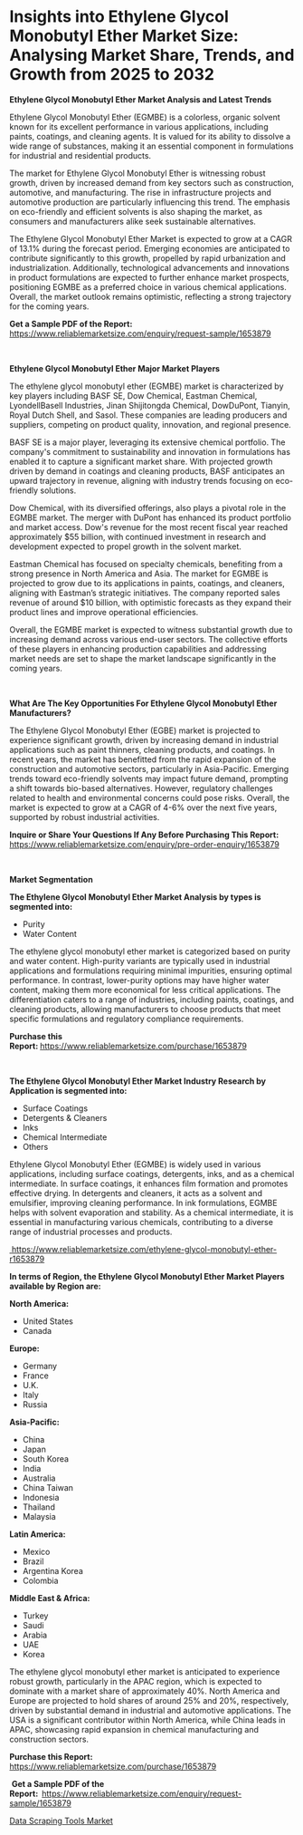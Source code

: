 <p><h1>Insights into Ethylene Glycol Monobutyl Ether Market Size: Analysing Market Share, Trends, and Growth from 2025 to 2032</h1></p><p><strong>Ethylene Glycol Monobutyl Ether Market Analysis and Latest Trends</strong></p>
<p><p>Ethylene Glycol Monobutyl Ether (EGMBE) is a colorless, organic solvent known for its excellent performance in various applications, including paints, coatings, and cleaning agents. It is valued for its ability to dissolve a wide range of substances, making it an essential component in formulations for industrial and residential products. </p><p>The market for Ethylene Glycol Monobutyl Ether is witnessing robust growth, driven by increased demand from key sectors such as construction, automotive, and manufacturing. The rise in infrastructure projects and automotive production are particularly influencing this trend. The emphasis on eco-friendly and efficient solvents is also shaping the market, as consumers and manufacturers alike seek sustainable alternatives. </p><p>The Ethylene Glycol Monobutyl Ether Market is expected to grow at a CAGR of 13.1% during the forecast period. Emerging economies are anticipated to contribute significantly to this growth, propelled by rapid urbanization and industrialization. Additionally, technological advancements and innovations in product formulations are expected to further enhance market prospects, positioning EGMBE as a preferred choice in various chemical applications. Overall, the market outlook remains optimistic, reflecting a strong trajectory for the coming years.</p></p>
<p><strong>Get a Sample PDF of the Report:&nbsp;</strong> <a href="https://www.reliablemarketsize.com/enquiry/request-sample/1653879?utm_campaign=3176&utm_medium=2&utm_source=Github&utm_content=ia&utm_term=07032025&utm_id=ethylene-glycol-monobutyl-ether">https://www.reliablemarketsize.com/enquiry/request-sample/1653879</a></p>
<p>&nbsp;</p>
<p><strong>Ethylene Glycol Monobutyl Ether Major Market Players</strong></p>
<p><p>The ethylene glycol monobutyl ether (EGMBE) market is characterized by key players including BASF SE, Dow Chemical, Eastman Chemical, LyondellBasell Industries, Jinan Shijitongda Chemical, DowDuPont, Tianyin, Royal Dutch Shell, and Sasol. These companies are leading producers and suppliers, competing on product quality, innovation, and regional presence.</p><p>BASF SE is a major player, leveraging its extensive chemical portfolio. The company's commitment to sustainability and innovation in formulations has enabled it to capture a significant market share. With projected growth driven by demand in coatings and cleaning products, BASF anticipates an upward trajectory in revenue, aligning with industry trends focusing on eco-friendly solutions.</p><p>Dow Chemical, with its diversified offerings, also plays a pivotal role in the EGMBE market. The merger with DuPont has enhanced its product portfolio and market access. Dow's revenue for the most recent fiscal year reached approximately $55 billion, with continued investment in research and development expected to propel growth in the solvent market.</p><p>Eastman Chemical has focused on specialty chemicals, benefiting from a strong presence in North America and Asia. The market for EGMBE is projected to grow due to its applications in paints, coatings, and cleaners, aligning with Eastman’s strategic initiatives. The company reported sales revenue of around $10 billion, with optimistic forecasts as they expand their product lines and improve operational efficiencies.</p><p>Overall, the EGMBE market is expected to witness substantial growth due to increasing demand across various end-user sectors. The collective efforts of these players in enhancing production capabilities and addressing market needs are set to shape the market landscape significantly in the coming years.</p></p>
<p>&nbsp;</p>
<p><strong>What Are The Key Opportunities For Ethylene Glycol Monobutyl Ether Manufacturers?</strong></p>
<p><p>The Ethylene Glycol Monobutyl Ether (EGBE) market is projected to experience significant growth, driven by increasing demand in industrial applications such as paint thinners, cleaning products, and coatings. In recent years, the market has benefitted from the rapid expansion of the construction and automotive sectors, particularly in Asia-Pacific. Emerging trends toward eco-friendly solvents may impact future demand, prompting a shift towards bio-based alternatives. However, regulatory challenges related to health and environmental concerns could pose risks. Overall, the market is expected to grow at a CAGR of 4-6% over the next five years, supported by robust industrial activities.</p></p>
<p><strong>Inquire or Share Your Questions If Any Before Purchasing This Report:</strong> <a href="https://www.reliablemarketsize.com/enquiry/pre-order-enquiry/1653879?utm_campaign=3176&utm_medium=2&utm_source=Github&utm_content=ia&utm_term=07032025&utm_id=ethylene-glycol-monobutyl-ether">https://www.reliablemarketsize.com/enquiry/pre-order-enquiry/1653879</a></p>
<p>&nbsp;</p>
<p><strong>Market Segmentation</strong></p>
<p><strong>The Ethylene Glycol Monobutyl Ether Market Analysis by types is segmented into:</strong></p>
<p><ul><li>Purity</li><li>Water Content</li></ul></p>
<p><p>The ethylene glycol monobutyl ether market is categorized based on purity and water content. High-purity variants are typically used in industrial applications and formulations requiring minimal impurities, ensuring optimal performance. In contrast, lower-purity options may have higher water content, making them more economical for less critical applications. The differentiation caters to a range of industries, including paints, coatings, and cleaning products, allowing manufacturers to choose products that meet specific formulations and regulatory compliance requirements.</p></p>
<p><strong>Purchase this Report:&nbsp;</strong><a href="https://www.reliablemarketsize.com/purchase/1653879?utm_campaign=3176&utm_medium=2&utm_source=Github&utm_content=ia&utm_term=07032025&utm_id=ethylene-glycol-monobutyl-ether">https://www.reliablemarketsize.com/purchase/1653879</a></p>
<p>&nbsp;</p>
<p><strong>The Ethylene Glycol Monobutyl Ether Market Industry Research by Application is segmented into:</strong></p>
<p><ul><li>Surface Coatings</li><li>Detergents & Cleaners</li><li>Inks</li><li>Chemical Intermediate</li><li>Others</li></ul></p>
<p><p>Ethylene Glycol Monobutyl Ether (EGMBE) is widely used in various applications, including surface coatings, detergents, inks, and as a chemical intermediate. In surface coatings, it enhances film formation and promotes effective drying. In detergents and cleaners, it acts as a solvent and emulsifier, improving cleaning performance. In ink formulations, EGMBE helps with solvent evaporation and stability. As a chemical intermediate, it is essential in manufacturing various chemicals, contributing to a diverse range of industrial processes and products.</p></p>
<p><a href="https://www.reliablemarketsize.com/ethylene-glycol-monobutyl-ether-r1653879?utm_campaign=3176&utm_medium=2&utm_source=Github&utm_content=ia&utm_term=07032025&utm_id=ethylene-glycol-monobutyl-ether">&nbsp;https://www.reliablemarketsize.com/ethylene-glycol-monobutyl-ether-r1653879</a></p>
<p><strong>In terms of Region, the Ethylene Glycol Monobutyl Ether Market Players available by Region are:</strong></p>
<p>
    <p> <strong> North America: </strong>
        <ul>
            <li>United States</li>
            <li>Canada</li>
        </ul>
        </p> 
    <p> <strong> Europe: </strong>
        <ul>
            <li>Germany</li>
            <li>France</li>
            <li>U.K.</li>
            <li>Italy</li>
            <li>Russia</li>
        </ul>
        </p> 
    <p> <strong> Asia-Pacific: </strong>
        <ul>
            <li>China</li>
            <li>Japan</li>
            <li>South Korea</li>
            <li>India</li>
            <li>Australia</li>
            <li>China Taiwan</li>
            <li>Indonesia</li>
            <li>Thailand</li>
            <li>Malaysia</li>
        </ul>
        </p> 
    <p> <strong> Latin America: </strong>
        <ul>
            <li>Mexico</li>
            <li>Brazil</li>
            <li>Argentina Korea</li>
            <li>Colombia</li>
        </ul>
        </p> 
    <p> <strong> Middle East & Africa: </strong>
        <ul>
            <li>Turkey</li>
            <li>Saudi</li>
            <li>Arabia</li>
            <li>UAE</li>
            <li>Korea</li>
        </ul>
    </p>
    </p>
<p><p>The ethylene glycol monobutyl ether market is anticipated to experience robust growth, particularly in the APAC region, which is expected to dominate with a market share of approximately 40%. North America and Europe are projected to hold shares of around 25% and 20%, respectively, driven by substantial demand in industrial and automotive applications. The USA is a significant contributor within North America, while China leads in APAC, showcasing rapid expansion in chemical manufacturing and construction sectors.</p></p>
<p><strong>Purchase this Report: </strong><a href="https://www.reliablemarketsize.com/purchase/1653879?utm_campaign=3176&utm_medium=2&utm_source=Github&utm_content=ia&utm_term=07032025&utm_id=ethylene-glycol-monobutyl-ether">https://www.reliablemarketsize.com/purchase/1653879</a></p>
<p>&nbsp;<strong>Get a Sample PDF of the Report:&nbsp;&nbsp;</strong><a href="https://www.reliablemarketsize.com/enquiry/request-sample/1653879?utm_campaign=3176&utm_medium=2&utm_source=Github&utm_content=ia&utm_term=07032025&utm_id=ethylene-glycol-monobutyl-ether">https://www.reliablemarketsize.com/enquiry/request-sample/1653879</a></p>
<p><strong></strong></p>
<p><p><a href="https://github.com/daphnyvashdi/Market-Research-Report-List-1/blob/main/data-scraping-tools-market.md?utm_campaign=3176&utm_medium=2&utm_source=Github&utm_content=ia&utm_term=07032025&utm_id=ethylene-glycol-monobutyl-ether">Data Scraping Tools Market</a></p></p>